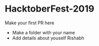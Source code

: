# HacktoberFest-2019

Make your first PR here
- Make a folder with your name
- Add details about youself
Rishabh
